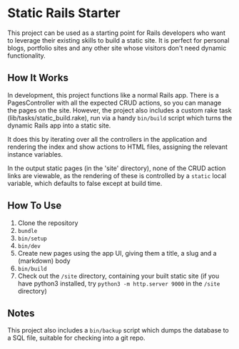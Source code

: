 # Static Rails Starter

This project can be used as a starting point for Rails developers who want to leverage their existing skills to build a static site. It is perfect for personal blogs, portfolio sites and any other site whose visitors don't need dynamic functionality.

## How It Works

In development, this project functions like a normal Rails app. There is a PagesController with all the expected CRUD actions, so you can manage the pages on the site. However, the project also includes a custom rake task (lib/tasks/static_build.rake), run via a handy `bin/build` script which turns the dynamic Rails app into a static site. 

It does this by iterating over all the controllers in the application and rendering the index and show actions to HTML files, assigning the relevant instance variables. 

In the output static pages (in the 'site' directory), none of the CRUD action links are viewable, as the rendering of these is controlled by a `static` local variable, which defaults to false except at build time.

## How To Use

1. Clone the repository
2. `bundle`
3. `bin/setup`
4. `bin/dev`
5. Create new pages using the app UI, giving them a title, a slug and a (markdown) body
6. `bin/build`
7. Check out the `/site` directory, containing your built static site (if you have python3 installed, try `python3 -m http.server 9000` in the `/site` directory)

## Notes

This project also includes a `bin/backup` script which dumps the database to a SQL file, suitable for checking into a git repo.